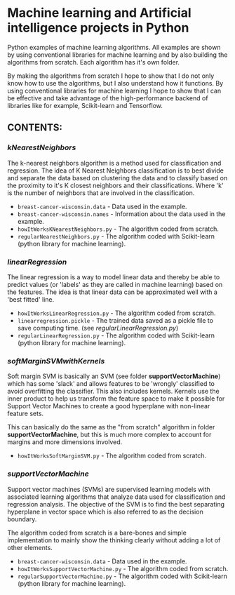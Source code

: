 # Machine learning and Artificial intelligence projects in Python
Python examples of machine learning algorithms. All examples are shown by using conventional libraries for machine learning and by also building the algorithms from scratch.
Each algorithm has it's own folder.

By making the algorithms from scratch I hope to show that I do not only know how to use the algorithms, but I also understand how it functions. By using conventional libraries for machine learning I hope to show that I can be effective and take advantage of the high-performance backend of libraries like for example, Scikit-learn and Tensorflow.

## CONTENTS:

### **_kNearestNeighbors_** 
The k-nearest neighbors algorithm is a method used for classification and regression. The idea of K Nearest Neighbors classification is to best divide and separate the data based on clustering the data and to classify based on the proximity to it's K closest neighbors and their classifications. Where 'k' is the number of neighbors that are involved in the classification.

  * `breast-cancer-wisconsin.data` - Data used in the example.
  * `breast-cancer-wisconsin.names` - Information about the data used in the example.
  * `howItWorksKNearestNeighbors.py` - The algorithm coded from scratch.
  * `regularNearestNeighbors.py` - The algorithm coded with Scikit-learn (python library for machine learning).

### **_linearRegression_** 
The linear regression is a way to model linear data and thereby be able to predict values (or 'labels' as they are called in machine learning) based on the features. The idea is that linear data can be approximated well with a 'best fitted' line.

  * `howItWorksLinearRegression.py` - The algorithm coded from scratch.
  * `linearregression.pickle` - The trained data saved as a pickle file to save computing time. (see *regularLinearRegression.py*)
  * `regularLinearRegression.py` - The algorithm coded with Scikit-learn (python library for machine learning).

### **_softMarginSVMwithKernels_** 
Soft margin SVM is basically an SVM (see folder **supportVectorMachine**) which has some 'slack' and allows features to be 'wrongly' classified to avoid overfitting the classifier. This also includes kernels. Kernels use the inner product to help us transform the feature space to make it possible for Support Vector Machines to create a good hyperplane with non-linear feature sets.

This can basically do the same as the "from scratch" algorithm in folder **supportVectorMachine**, but this is much more complex to account for margins and more dimensions involved.

  * `howItWorksSoftMarginSVM.py` - The algorithm coded from scratch.

### **_supportVectorMachine_** 
Support vector machines (SVMs) are supervised learning models with associated learning algorithms that analyze data used for classification and regression analysis. The objective of the SVM is to find the best separating hyperplane in vector space which is also referred to as the decision boundary.

The algorithm coded from scratch is a bare-bones and simple implementation to mainly show the thinking clearly without adding a lot of other elements.

  * `breast-cancer-wisconsin.data` - Data used in the example.
  * `howItWorksSupportVectorMachine.py` - The algorithm coded from scratch.
  * `regularSupportVectorMachine.py` - The algorithm coded with Scikit-learn (python library for machine learning).


